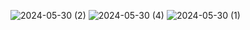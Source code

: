 ![2024-05-30 (2)](https://github.com/emmalotta/pood/assets/144334435/36ae34b7-6e1b-44b6-9390-647e84202f74)
![2024-05-30 (4)](https://github.com/emmalotta/pood/assets/144334435/4be8b924-d7dc-406b-bd19-03204d4cb446)
![2024-05-30 (1)](https://github.com/emmalotta/pood/assets/144334435/d31c9dc8-a274-4cdc-8a08-c732e6c04fcd)
